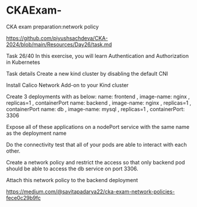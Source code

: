 # CKAExam-
CKA exam preparation:network policy

https://github.com/piyushsachdeva/CKA-2024/blob/main/Resources/Day26/task.md

Task 26/40
In this exercise, you will learn Authentication and Authorization in Kubernetes

Task details
Create a new kind cluster by disabling the default CNI

Install Calico Network Add-on to your Kind cluster

Create 3 deployments with as below: name: frontend , image-name: nginx , replicas=1 , containerPort name: backend , image-name: nginx , replicas=1 , containerPort name: db , image-name: mysql , replicas=1 , containerPort: 3306

Expose all of these applications on a nodePort service with the same name as the deployment name

Do the connectivity test that all of your pods are able to interact with each other.

Create a network policy and restrict the access so that only backend pod should be able to access the db service on port 3306.

Attach this network policy to the backend deployment


https://medium.com/@savitapadarya22/cka-exam-network-policies-fece0c29b9fc
